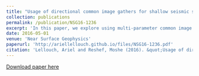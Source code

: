 ```yaml
---
title: "Usage of directional common image gathers for shallow seismic source localization"
collection: publications
permalink: /publication/NSG16-1236
excerpt: 'In this paper, we explore using multi-parameter common image gathers (MPCIGs) as a tool for event location. When both estimated event location and used velocity model are correct, the MPCIGs will have no residual moveout. We explore the usage of such gathers for a one-way migration, with unknown source location and origin time.'
date: 2016-05-01
venue: 'Near Surface Geophysics'
paperurl: 'http://ariellellouch.github.io/files/NSG16-1236.pdf'
citation: 'Lellouch, Ariel and Reshef, Moshe (2016). &quot;Usage of directional common image gathers for shallow seismic source localization&quot; <i>Near Surface Geophysics</i>. 14(3).'
---
```



[Download paper here](http://ariellellouch.github.io/files/NSG16-1236.pdf)
